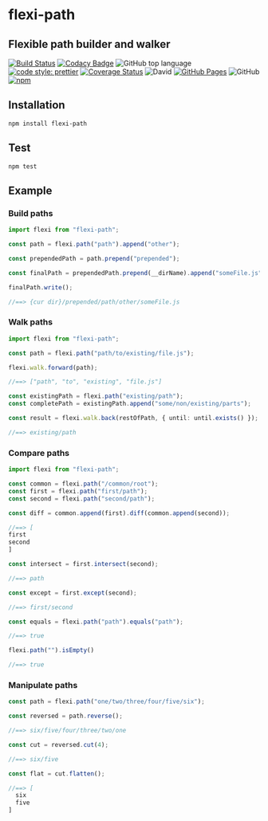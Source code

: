 # flexi-path

## Flexible path builder and walker

[![Build Status](https://travis-ci.com/jaspenlind/flexi-path.svg?branch=master)](https://travis-ci.com/jaspenlind/flexi-path)
[![Codacy Badge](https://app.codacy.com/project/badge/Grade/d53c318f91a54f49822d30d9974c1003)](https://www.codacy.com/gh/jaspenlind/flexi-path/dashboard?utm_source=github.com&utm_medium=referral&utm_content=jaspenlind/flexi-path&utm_campaign=Badge_Grade)
![GitHub top language](https://img.shields.io/github/languages/top/jaspenlind/flexi-path)
[![code style: prettier](https://img.shields.io/badge/code_style-prettier-ff69b4.svg?style=flat-square)](https://github.com/prettier/prettier)
[![Coverage Status](https://coveralls.io/repos/jaspenlind/flexi-path/badge.svg?branch=master)](https://coveralls.io/r/jaspenlind/flexi-path?branch=master)
![David](https://img.shields.io/david/jaspenlind/flexi-path)
[![GitHub Pages](https://img.shields.io/badge/api-docs-blue)](https://jaspenlind.github.io/flexi-path/)
![GitHub](https://img.shields.io/github/license/jaspenlind/flexi-path)
[![npm](https://img.shields.io/npm/v/flexi-path)](https://www.npmjs.com/package/flexi-path)

## Installation

`npm install flexi-path`

## Test

`npm test`

## Example

### Build paths

```ts
import flexi from "flexi-path";

const path = flexi.path("path").append("other");

const prependedPath = path.prepend("prepended");

const finalPath = prependedPath.prepend(__dirName).append("someFile.js");

finalPath.write();

//==> {cur dir}/prepended/path/other/someFile.js
```

### Walk paths

```ts
import flexi from "flexi-path";

const path = flexi.path("path/to/existing/file.js");

flexi.walk.forward(path);

//==> ["path", "to", "existing", "file.js"]

const existingPath = flexi.path("existing/path");
const completePath = existingPath.append("some/non/existing/parts");

const result = flexi.walk.back(restOfPath, { until: until.exists() });

//==> existing/path
```

### Compare paths

```ts
import flexi from "flexi-path";

const common = flexi.path("/common/root");
const first = flexi.path("first/path");
const second = flexi.path("second/path");

const diff = common.append(first).diff(common.append(second));

//==> [
first
second
]

const intersect = first.intersect(second);

//==> path

const except = first.except(second);

//==> first/second

const equals = flexi.path("path").equals("path");

//==> true

flexi.path("").isEmpty()

//==> true
```

### Manipulate paths

```ts
const path = flexi.path("one/two/three/four/five/six");

const reversed = path.reverse();

//==> six/five/four/three/two/one

const cut = reversed.cut(4);

//==> six/five

const flat = cut.flatten();

//==> [
  six
  five
]
```
